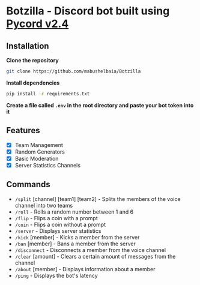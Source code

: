 # Botzilla - Discord bot built using [Pycord v2.4](https://pycord.dev/)
## Installation
**Clone the repository**
```bash
git clone https://github.com/mabushelbaia/Botzilla
```
**Install dependencies**
```bash
pip install -r requirements.txt
```
**Create a file called `.env` in the root directory and paste your bot token into it**

## Features

- [X] Team Management
- [X] Random Generators
- [X] Basic Moderation
- [x] Server Statistics Channels
## Commands
- `/split` [channel] [team1] [team2] - Splits the members of the voice channel into two teams
- `/roll` - Rolls a random number between 1 and 6
- `/flip` - Flips a coin with a prompt
- `/coin` - Flips a coin without a prompt
- `/server` - Displays server statistics
- `/kick` [member] - Kicks a member from the server
- `/ban` [member] - Bans a member from the server
- `/disconnect` - Disconnects a member from the voice channel
- `/clear` [amount] - Clears a certain amount of messages from the channel
- `/about` [member] - Displays information about a member
- `/ping` - Displays the bot's latency
